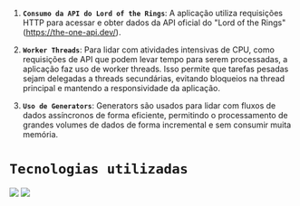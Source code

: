 1. **`Consumo da API do Lord of the Rings`**: A aplicação utiliza requisições HTTP para acessar e obter dados da API oficial do "Lord of the Rings" (https://the-one-api.dev/).

2. **`Worker Threads`**: Para lidar com atividades intensivas de CPU, como requisições de API que podem levar tempo para serem processadas, a aplicação faz uso de worker threads. Isso permite que tarefas pesadas sejam delegadas a threads secundárias, evitando bloqueios na thread principal e mantendo a responsividade da aplicação.

3. **`Uso de Generators`**: Generators são usados para lidar com fluxos de dados assíncronos de forma eficiente, permitindo o processamento de grandes volumes de dados de forma incremental e sem consumir muita memória.

# `Tecnologias utilizadas`
<div><img src="https://www.aikonbox.com.br/icons?i=javascript">
 <img src="https://www.aikonbox.com.br/icons?i=nodejs"><div/>
